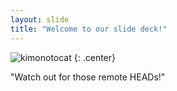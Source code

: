 ```yaml
---
layout: slide
title: "Welcome to our slide deck!"
---
```


![kimonotocat](https://octodex.github.com/images/kimonotocat.png)
{: .center}

"Watch out for those remote HEADs!"
